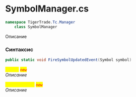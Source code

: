 
# SymbolManager.cs
```csharp
namespace TigerTrade.Tc.Manager  
    class SymbolManager
```

Описание

### Синтаксис
```csharp
public static void FireSymbolUpdatedEvent(Symbol symbol)
```

<mark style="color:yellow;">`Action`</mark> <mark style="color:red;">*`new`*</mark>  
 *Описание*  
  
<mark style="color:yellow;">`SymbolManager`</mark> <mark style="color:red;">*`new`*</mark>  
 *Описание*  
  

                    
                    